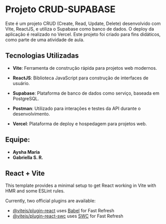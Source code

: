 # Projeto CRUD-SUPABASE

Este é um projeto CRUD (Create, Read, Update, Delete) desenvolvido com Vite, ReactJS, e utiliza o Supabase como banco de dados. O deploy da aplicação é realizado no Vercel. Este projeto foi criado para fins didáticos, como parte de uma atividade de aula. 


## Tecnologias Utilizadas 


- **Vite**: Ferramenta de construção rápida para projetos web modernos. 

- **ReactJS**: Biblioteca JavaScript para construção de interfaces de usuário. 

- **Supabase**: Plataforma de banco de dados como serviço, baseada em PostgreSQL. 

- **Postman**: Utilizado para interações e testes da API durante o desenvolvimento. 

- **Vercel**: Plataforma de deploy e hospedagem para projetos web.

## Equipe:
- **Aysha Maria**
- **Gabriella S. R.**


## React + Vite

This template provides a minimal setup to get React working in Vite with HMR and some ESLint rules.

Currently, two official plugins are available:

- [@vitejs/plugin-react](https://github.com/vitejs/vite-plugin-react/blob/main/packages/plugin-react/README.md) uses [Babel](https://babeljs.io/) for Fast Refresh
- [@vitejs/plugin-react-swc](https://github.com/vitejs/vite-plugin-react-swc) uses [SWC](https://swc.rs/) for Fast Refresh
